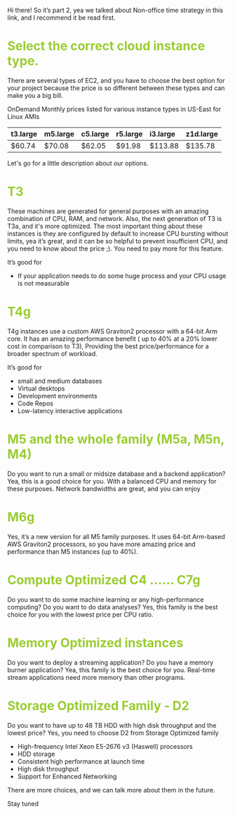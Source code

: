Hi there! 
So it’s part 2, yea we talked about Non-office time strategy in this link, and I recommend it be read first. 

<h1 style="color:yellowgreen">
Select the correct cloud instance type. 
</h1>

There are several types of EC2, and you have to choose the best option for your project because the price is so different between these types and can make you a big bill.

OnDemand Monthly prices listed for various instance types in US-East for Linux AMIs

| t3.large | m5.large  | c5.large | r5.large | i3.large  | z1d.large |
| :---     | :---      | :---     | :---     |  :---     | :---      | 
| $60.74   | $70.08    | $62.05   | $91.98   | $113.88   | $135.78   |



Let's go for a little description about our options.



<h1 style="color:yellowgreen">
T3
</h1>

These machines are generated for general purposes with an amazing combination of CPU, RAM, and network. Also, the next generation of T3 is T3a, and it's more optimized.
The most important thing about these instances is they are configured by default to increase CPU bursting without limits, yea it’s great, and it can be so helpful to prevent insufficient CPU, and you need to know about the price ;). 
You need to pay more for this feature.

It’s good for 

- If your application needs to do some huge process and your CPU usage is not measurable 


<h1 style="color:yellowgreen">
T4g
</h1>

T4g instances use a custom AWS Graviton2 processor with a 64-bit Arm core. It has an amazing performance benefit ( up to 40% at a 20% lower cost in comparison to T3), 
Providing the best price/performance for a broader spectrum of workload. 

It’s good for 
- small and medium databases 
- Virtual desktops 
- Development environments
- Code Repos
- Low-latency interactive applications



<h1 style="color:yellowgreen">
M5 and the whole family (M5a, M5n, M4)
</h1>

Do you want to run a small or midsize database and a backend application? Yea, this is a good choice for you. With a balanced CPU and memory for these purposes.
Network bandwidths are great, and you can enjoy 


<h1 style="color:yellowgreen">
M6g
</h1>

Yes, it’s a new version for all M5 family purposes. It uses  64-bit Arm-based AWS Graviton2 processors, so you have more amazing price and performance than M5 instances (up to 40%). 

<h1 style="color:yellowgreen">
Compute Optimized C4 …… C7g 
</h1>

Do you want to do some machine learning or any high-performance computing?
Do you want to do data analyses? 
Yes, this family is the best choice for you with the lowest price per CPU ratio.



<h1 style="color:yellowgreen">
Memory Optimized instances
</h1>


Do you want to deploy a streaming application? Do you have a memory burner application?
Yea, this family is the best choice for you. Real-time stream applications need more memory than other programs.



<h1 style="color:yellowgreen">
Storage Optimized Family - D2
</h1>

Do you want to have up to 48 TB HDD with high disk throughput and the lowest price? Yes, you need to choose D2 from Storage Optimized family 

- High-frequency Intel Xeon E5-2676 v3 (Haswell) processors
- HDD storage
- Consistent high performance at launch time
- High disk throughput
- Support for Enhanced Networking





There are more choices, and we can talk more about them in the future. 

Stay tuned 
